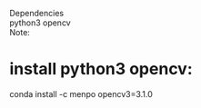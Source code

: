



Dependencies  
python3 
opencv  
Note:
# install python3 opencv:  
conda install -c menpo opencv3=3.1.0

